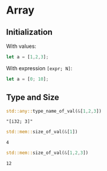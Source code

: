 # Array

## Initialization

With values:

```rust
let a = [1,2,3];
```

With expression `[expr; N]`:

```rust
let a = [0; 10];
```

## Type and Size

```rust
std::any::type_name_of_val(&[1,2,3])
```

```output
"[i32; 3]"
```

```rust
std::mem::size_of_val(&[1])
```

```output
4
```

```rust
std::mem::size_of_val(&[1,2,3])
```

```output
12
```
